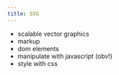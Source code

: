 ```yaml
---
title: SVG
---
```


* scalable vector graphics
* markup
* dom elements
* manipulate with javascript (obv!)
* style with css
